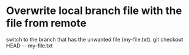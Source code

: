 Overwrite local branch file with the file from remote
=====================================================
switch to the branch that has the unwanted file (my-file.txt).
git checkout HEAD -- my-file.txt

